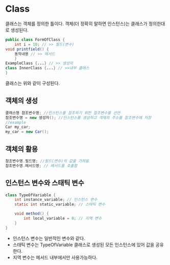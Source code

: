 # Class
클래스는 객체를 정의한 틀이다. 객체(더 정확히 말하면 인스턴스)는 클래스가 정의한대로 생성된다.   
```java
public class FormOfClass {
	int i = 10; // >> 필드(변수)
void printfield() {
    동작내용 // >> 메서드
    }
ExampleClass {...} // >> 생성자
class InnerClass {...} // >>내부 클래스
} 
```
클래스는 위와 같이 구성된다.   
## 객체의 생성
```java
클래스명 참조변수명; //인스턴스를 참조하기 위한 참조변수를 선언
참조변수명 = new 생성자(); //인스턴스를 생성하고 객체의 주소를 참조변수에 저장
//example
Car my_car;
my_car = new Car();
```
## 객체의 활용
```java
참조변수명.필드명; //필드(변수)의 값을 가져옴
참조변수명.메서드명; // 메서드를 호출함
```
## 인스턴스 변수와 스태틱 변수
```java
class TypeOfVariable {
	int instance_variable; // 인스턴스 변수
	static int static_variable; // 스태틱 변수

	void method() {
		int local_variable = 0; // 지역 변수
	}
}
```
* 인스턴스 변수는 일반적인 변수와 같다. 
* 스태틱 변수는 TypeOfVariable 클래스로 생성된 모든 인스턴스에 있어 값을 공유한다.
* 지역 변수는 메서드 내부에서만 사용가능하다.

